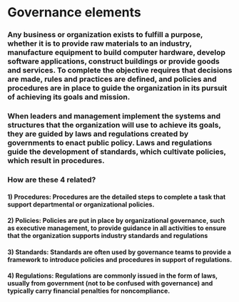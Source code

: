# Governance elements

### Any business or organization exists to fulfill a purpose, whether it is to provide raw materials to an industry, manufacture equipment to build computer hardware, develop software applications, construct buildings or provide goods and services. To complete the objective requires that decisions are made, rules and practices are defined, and policies and procedures are in place to guide the organization in its pursuit of achieving its goals and mission.

### When leaders and management implement the systems and structures that the organization will use to achieve its goals, they are guided by laws and regulations created by governments to enact public policy. Laws and regulations guide the development of standards, which cultivate policies, which result in procedures.

### How are these 4 related?

#### 1) Procedures: Procedures are the detailed steps to complete a task that support departmental or organizational policies.

#### 2) Policies: Policies are put in place by organizational governance, such as executive management, to provide guidance in all activities to ensure that the organization supports industry standards and regulations

#### 3) Standards: Standards are often used by governance teams to provide a framework to introduce policies and procedures in support of regulations.

#### 4) Regulations: Regulations are commonly issued in the form of laws, usually from government (not to be confused with governance) and typically carry financial penalties for noncompliance.
